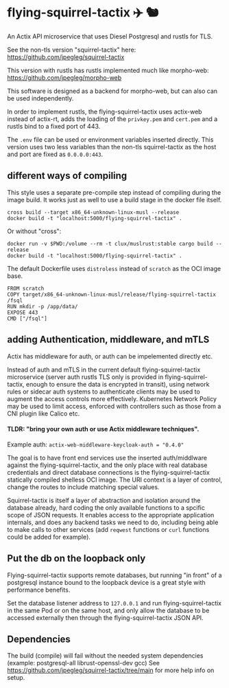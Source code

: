 # flying-squirrel-tactix ✈️ 🐿️ 

An Actix API microservice that uses Diesel Postgresql and rustls for TLS.

See the non-tls version "squirrel-tactix" here: https://github.com/jpegleg/squirrel-tactix

This version with rustls has rustls implemented much like morpho-web: https://github.com/jpegleg/morpho-web

This software is designed as a backend for morpho-web, but can also can be used independently. 

In order to implement rustls, the flying-squirrel-tactix uses actix-web instead of actix-rt, adds the loading
of the `privkey.pem` and `cert.pem` and a rustls bind to a fixed port of 443.

The `.env` file can be used or environment variables inserted directly. This version uses two less variables
than the non-tls squirrel-tactix as the host and port are fixed as `0.0.0.0:443`.

## different ways of compiling

This style uses a separate pre-compile step instead of compiling during the image build.
It works just as well to use a build stage in the docker file itself.

```
cross build --target x86_64-unknown-linux-musl --release 
docker build -t "localhost:5000/flying-squirrel-tactix" .
```

Or without "cross":

```
docker run -v $PWD:/volume --rm -t clux/muslrust:stable cargo build --release
docker build -t "localhost:5000/flying-squirrel-tactix" .
```

The default Dockerfile uses `distroless` instead of `scratch` as the OCI image base.

```
FROM scratch
COPY target/x86_64-unknown-linux-musl/release/flying-squirrel-tactix /fsql
RUN mkdir -p /app/data/
EXPOSE 443
CMD ["/fsql"]
```


## adding Authentication, middleware, and mTLS

Actix has middleware for auth, or auth can be impelemented directly etc.

Instead of auth and mTLS in the current default flying-squirrel-tactix microservice (server auth rustls TLS only is provided in flying-squirrel-tactix, enough to ensure the data is encrypted in transit), using network rules or sidecar auth systems to authenticate clients
may be used to augment the access controls more effectively. Kubernetes Network Policy may be used to limit
access, enforced with controllers such as those from a CNI plugin like Calico etc.

#### TLDR: "bring your own auth or use Actix middleware techniques".

Example auth: `actix-web-middleware-keycloak-auth = "0.4.0"`

The goal is to have front end services use the inserted auth/middlware against the flying-squirrel-tactix,
and the only place with real database credentials and direct database connections is the flying-squirrel-tactix statically compiled shelless OCI image.
The URI context is a layer of control, change the routes to include matching special values.

Squirrel-tactix is itself a layer of abstraction and isolation around the database already,
hard coding the only available functions to a spcific scope of JSON requests. It enables access to the appropriate application internals, and does any backend tasks we need to
do, including being able to make calls to other services (add `reqwest` functions or `curl` functions could be added for example).

## Put the db on the loopback only

Flying-squirrel-tactix supports remote databases, but running "in front" of a postgresql instance bound to the loopback device
is a great style with performance benefits.

Set the database listener address to `127.0.0.1` and run flying-squirrel-tactix in the same Pod or on the same host,
and only allow the database to be accessed externally then through the flying-squirrel-tactix JSON API.


## Dependencies

The build (compile) will fail without the needed system dependencies (example: postgresql-all librust-openssl-dev gcc)
See https://github.com/jpegleg/squirrel-tactix/tree/main for more help info on setup.
